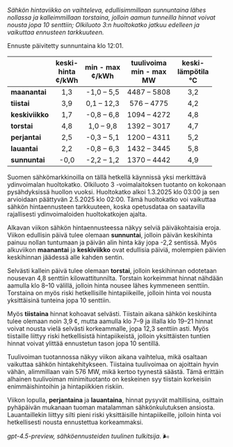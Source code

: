 *Sähkön hintaviikko on vaihteleva, edullisimmillaan sunnuntaina lähes nollassa ja kalleimmillaan torstaina, jolloin aamun tunneilla hinnat voivat nousta jopa 10 senttiin; Olkiluoto 3:n huoltokatko jatkuu edelleen ja vaikuttaa ennusteen tarkkuuteen.*

Ennuste päivitetty sunnuntaina klo 12:01.

|              | keski-<br>hinta<br>¢/kWh | min - max<br>¢/kWh | tuulivoima<br>min - max<br>MW | keski-<br>lämpötila<br>°C |
|:-------------|:----------------:|:----------------:|:-------------:|:-------------:|
| **maanantai**   |        1,3       |    -1,0 – 5,5     |     4487 – 5808     |       3,2       |
| **tiistai**     |        3,9       |    0,1 – 12,3     |      576 – 4775     |       4,2       |
| **keskiviikko** |        1,7       |    -0,8 – 6,8     |     1094 – 4272     |       4,8       |
| **torstai**     |        4,8       |    1,0 – 9,8      |     1392 – 3017     |       4,7       |
| **perjantai**   |        2,5       |    -0,3 – 5,1     |     1200 – 4311     |       5,2       |
| **lauantai**    |        2,2       |    -0,8 – 6,3     |     1432 – 3445     |       5,8       |
| **sunnuntai**   |       -0,0       |    -2,2 – 1,2     |     1370 – 4442     |       4,9       |

Suomen sähkömarkkinoilla on tällä hetkellä käynnissä yksi merkittävä ydinvoimalan huoltokatko. Olkiluoto 3 -voimalaitoksen tuotanto on kokonaan pysähdyksissä huollon vuoksi. Huoltokatko alkoi 1.3.2025 klo 03:00 ja sen arvioidaan päättyvän 2.5.2025 klo 02:00. Tämä huoltokatko voi vaikuttaa sähkön hintaennusteen tarkkuuteen, koska opetusdataa on saatavilla rajallisesti ydinvoimaloiden huoltokatkojen ajalta.

Alkavan viikon sähkön hintaennusteessa näkyy selviä päiväkohtaisia eroja. Viikon edullisin päivä tulee olemaan **sunnuntai**, jolloin päivän keskihinta painuu nollan tuntumaan ja päivän alin hinta käy jopa -2,2 sentissä. Myös alkuviikon **maanantai** ja **keskiviikko** ovat edullisia päiviä, molempien päivien keskihinnan jäädessä alle kahden sentin.

Selvästi kallein päivä tulee olemaan **torstai**, jolloin keskihinnan odotetaan nousevan 4,8 senttiin kilowattitunnilta. Torstain korkeimmat hinnat nähdään aamulla klo 8–10 välillä, jolloin hinta nousee lähes kymmeneen senttiin. Torstaina on myös riski hetkellisille hintapiikeille, jolloin hinta voi nousta yksittäisinä tunteina jopa 10 senttiin.

Myös **tiistaina** hinnat kohoavat selvästi. Tiistain aikana sähkön keskihinta tulee olemaan noin 3,9 ¢, mutta aamulla klo 7–9 ja illalla klo 19–21 hinnat voivat nousta vielä selvästi korkeammalle, jopa 12,3 senttiin asti. Myös tiistaille liittyy riski hetkellisistä hintapiikeistä, jolloin yksittäisten tuntien hinnat voivat ylittää ennustetun tason jopa 10 sentillä.

Tuulivoiman tuotannossa näkyy viikon aikana vaihtelua, mikä osaltaan vaikuttaa sähkön hintakehitykseen. Tiistaina tuulivoimaa on ajoittain hyvin vähän, alimmillaan vain 576 MW, mikä kertoo tyynestä säästä. Tämä erittäin alhainen tuulivoiman minimituotanto on keskeinen syy tiistain korkeisiin enimmäishintoihin ja hintapiikkien riskiin.

Viikon lopulla, **perjantaina** ja **lauantaina**, hinnat pysyvät maltillisina, osittain pyhäpäivän mukanaan tuoman matalamman sähkönkulutuksen ansiosta. Lauantaillekin liittyy silti pieni riski yksittäisille hintapiikeille, jolloin hinta voi hetkellisesti nousta ennustettua korkeammaksi.

*gpt-4.5-preview, sähköennusteiden tuulinen tulkitsija.* 🌬️
